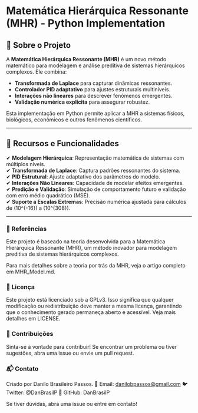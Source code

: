 # Matemática Hierárquica Ressonante (MHR) - Python Implementation

## 📖 Sobre o Projeto

A **Matemática Hierárquica Ressonante (MHR)** é um novo método matemático para modelagem e análise preditiva de sistemas hierárquicos complexos. Ele combina:

- **Transformada de Laplace** para capturar dinâmicas ressonantes.
- **Controlador PID adaptativo** para ajustes estruturais multiníveis.
- **Interações não lineares** para descrever fenômenos emergentes.
- **Validação numérica explícita** para assegurar robustez.

Esta implementação em Python permite aplicar a MHR a sistemas físicos, biológicos, econômicos e outros fenômenos científicos.

---

## 📌 Recursos e Funcionalidades

✔ **Modelagem Hierárquica**: Representação matemática de sistemas com múltiplos níveis.  
✔ **Transformada de Laplace**: Captura padrões ressonantes do sistema.  
✔ **PID Estrutural**: Ajuste adaptativo dos parâmetros do modelo.  
✔ **Interações Não Lineares**: Capacidade de modelar efeitos emergentes.  
✔ **Predição e Validação**: Simulação de comportamento futuro e validação com erro médio quadrático (MSE).  
✔ **Suporte a Escalas Extremas**: Precisão numérica ajustada para cálculos de \(10^{-16}\) a \(10^{308}\).  

---

### 📖 Referências
Este projeto é baseado na teoria desenvolvida para a Matemática Hierárquica Ressonante (MHR), um método inovador para modelagem preditiva de sistemas hierárquicos complexos.

Para mais detalhes sobre a teoria por trás da MHR, veja o artigo completo em MHR_Model.md.

### 📝 Licença
Este projeto está licenciado sob a GPLv3. Isso significa que qualquer modificação ou redistribuição deve manter a mesma licença, garantindo que o conhecimento gerado permaneça aberto e acessível. Veja mais detalhes em LICENSE.

### 🤝 Contribuições
Sinta-se à vontade para contribuir! Se encontrar um problema ou tiver sugestões, abra uma issue ou envie um pull request.

### 📬 Contato
Criado por Danilo Brasileiro Passos.
📧 Email: danilobpassos@gmail.com
🐦 Twitter: @DanBrasilP
📌 GitHub: DanBrasilP

Se tiver dúvidas, abra uma issue ou entre em contato!